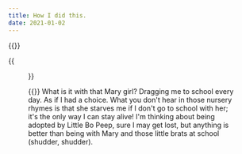 ```yaml
---
title: How I did this.
date: 2021-01-02
---
```


{{<gallery caption-effect="none">}} 

  {{<figure
    caption="Oil and Water"
    class="no-photoswipe"
    link="/categories/studio/"
    src="https://res.cloudinary.com/rama-llama/image/upload/v1609692777/Oil_and_Water_uss0jw.jpg">}}

{{</gallery >}}
What is it with that Mary girl?  Dragging me to school every day. As if I had a choice.  What you don't hear in those nursery rhymes is that she starves me if I don't go to school with her; it's the only way I can stay alive!  I'm thinking about being adopted by Little Bo Peep, sure I may get lost, but anything is better than being with Mary and those little brats at school (shudder, shudder).

